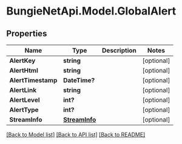 # BungieNetApi.Model.GlobalAlert
## Properties

Name | Type | Description | Notes
------------ | ------------- | ------------- | -------------
**AlertKey** | **string** |  | [optional] 
**AlertHtml** | **string** |  | [optional] 
**AlertTimestamp** | **DateTime?** |  | [optional] 
**AlertLink** | **string** |  | [optional] 
**AlertLevel** | **int?** |  | [optional] 
**AlertType** | **int?** |  | [optional] 
**StreamInfo** | [**StreamInfo**](StreamInfo.md) |  | [optional] 

[[Back to Model list]](../README.md#documentation-for-models) [[Back to API list]](../README.md#documentation-for-api-endpoints) [[Back to README]](../README.md)

